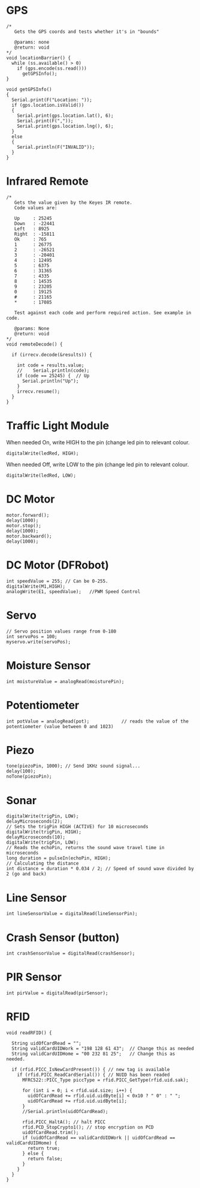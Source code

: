 # GPS

```arduino
/*
   Gets the GPS coords and tests whether it's in "bounds"

   @params: none
   @return: void
*/
void locationBarrier() {
  while (ss.available() > 0)
	if (gps.encode(ss.read()))
	  getGPSInfo();
}

void getGPSInfo()
{
  Serial.print(F("Location: "));
  if (gps.location.isValid())
  {
	Serial.print(gps.location.lat(), 6);
	Serial.print(F(","));
	Serial.print(gps.location.lng(), 6);
  }
  else
  {
	Serial.println(F("INVALID"));
  }
}
```

# Infrared Remote

```arduino
/*
   Gets the value given by the Keyes IR remote.
   Code values are:

   Up     : 25245
   Down   : -22441
   Left   : 8925
   Right  : -15811
   Ok     : 765
   1      : 26775
   2      : -26521
   3      : -20401
   4      : 12495
   5      : 6375
   6      : 31365
   7      : 4335
   8      : 14535
   9      : 23205
   0      : 19125
   #      : 21165
   *      : 17085

   Test against each code and perform required action. See example in code.

   @params: None
   @return: void
*/
void remoteDecode() {

  if (irrecv.decode(&results)) {

	int code = results.value;
	//    Serial.println(code);
	if (code == 25245) {  // Up
	  Serial.println("Up");
	}
	irrecv.resume();
  }
}
```

# Traffic Light Module

When needed On, write HIGH to the pin (change led pin to relevant colour.

```arduino
digitalWrite(ledRed, HIGH);
```

When needed Off, write LOW to the pin (change led pin to relevant colour.

```arduino
digitalWrite(ledRed, LOW);
```

# DC Motor

```arduino
motor.forward();
delay(1000);
motor.stop();
delay(1000);
motor.backward();
delay(1000);
```

# DC Motor (DFRobot)

```arduino
int speedValue = 255; // Can be 0-255.
digitalWrite(M1,HIGH);
analogWrite(E1, speedValue);   //PWM Speed Control
```

# Servo

```arduino
// Servo position values range from 0-180
int servoPos = 100;
myservo.write(servoPos);
```

# Moisture Sensor

```arduino
int moistureValue = analogRead(moisturePin);
```

# Potentiometer

```arduino
int potValue = analogRead(pot);            // reads the value of the potentiometer (value between 0 and 1023)
```

# Piezo

```arduino
tone(piezoPin, 1000); // Send 1KHz sound signal...
delay(100);
noTone(piezoPin);
```

# Sonar

```arduino
digitalWrite(trigPin, LOW);
delayMicroseconds(2);
// Sets the trigPin HIGH (ACTIVE) for 10 microseconds
digitalWrite(trigPin, HIGH);
delayMicroseconds(10);
digitalWrite(trigPin, LOW);
// Reads the echoPin, returns the sound wave travel time in microseconds
long duration = pulseIn(echoPin, HIGH);
// Calculating the distance
int distance = duration * 0.034 / 2; // Speed of sound wave divided by 2 (go and back)
```

# Line Sensor

```arduino
int lineSensorValue = digitalRead(lineSensorPin);
```

# Crash Sensor (button)

```arduino
int crashSensorValue = digitalRead(crashSensor);
```

# PIR Sensor

```arduino
int pirValue = digitalRead(pirSensor);
```

# RFID

```arduino
void readRFID() {

  String uidOfCardRead = "";
  String validCardUIDWork = "198 128 61 43";  // Change this as needed
  String validCardUIDHome = "00 232 81 25";   // Change this as needed.

  if (rfid.PICC_IsNewCardPresent()) { // new tag is available
	if (rfid.PICC_ReadCardSerial()) { // NUID has been readed
	  MFRC522::PICC_Type piccType = rfid.PICC_GetType(rfid.uid.sak);

	  for (int i = 0; i < rfid.uid.size; i++) {
		uidOfCardRead += rfid.uid.uidByte[i] < 0x10 ? " 0" : " ";
		uidOfCardRead += rfid.uid.uidByte[i];
	  }
	  //Serial.println(uidOfCardRead);

	  rfid.PICC_HaltA(); // halt PICC
	  rfid.PCD_StopCrypto1(); // stop encryption on PCD
	  uidOfCardRead.trim();
	  if (uidOfCardRead == validCardUIDWork || uidOfCardRead == validCardUIDHome) {
		return true;
	  } else {
		return false;
	  }
	}
  }
}
```

